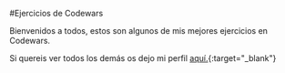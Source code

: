 #Ejercicios de Codewars

Bienvenidos a todos, estos son algunos de mis mejores ejercicios en Codewars.

Si quereis ver todos los demás os dejo mi perfil [aquí.](https://www.codewars.com/users/Semperz){:target="_blank"}
